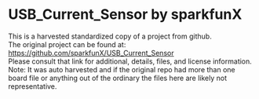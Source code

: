 
# USB_Current_Sensor by sparkfunX  
This is a harvested standardized copy of a project from github.  
The original project can be found at:  
https://github.com/sparkfunX/USB_Current_Sensor  
Please consult that link for additional, details, files, and license information.  
Note: It was auto harvested and if the original repo had more than one board file or anything out of the ordinary the files here are likely not representative.  
    